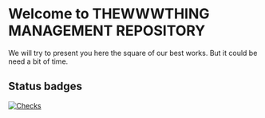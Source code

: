 # Welcome to THEWWWTHING MANAGEMENT REPOSITORY
We will try to present you here the square of our best works. But it could be need a bit of time.

## Status badges
[![Checks](https://github.com/THEWWWTHING-MANAGEMENT/strapi/actions/workflows/checks.yml/badge.svg)](https://github.com/THEWWWTHING-MANAGEMENT/strapi/actions/workflows/checks.yml)
